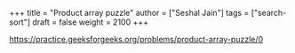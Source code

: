 +++
title = "Product array puzzle"
author = ["Seshal Jain"]
tags = ["search-sort"]
draft = false
weight = 2100
+++

<https://practice.geeksforgeeks.org/problems/product-array-puzzle/0>
